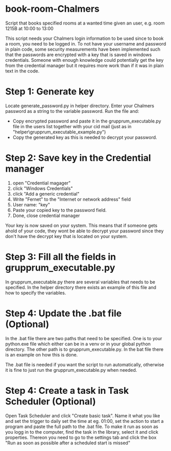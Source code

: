 # book-room-Chalmers
Script that books specified rooms at a wanted time given an user, e.g. room 1215B at 10:00 to 13:00

This script needs your Chalmers login information to be used since to book a room, you need to be logged in. To not have your username and password in plain code, some security measurements have been implemented such that the passwords are encrypted with a key that is saved in windows credentials. Someone with enough knowledge could potentially get the key from the credential manager but it requires more work than if it was in plain text in the code.

# Step 1: Generate key

Locate generate_password.py in helper directory. Enter your Chalmers password as a string to the variable password. Run the file and:

- Copy encrypted password and paste it in the grupprum_executable.py file in the users list together with your cid mail (just as in "helper\grupprum_executable_example.py")
- Copy the generated key as this is needed to decrypt your password. 

# Step 2: Save key in the Credential manager

1. open "Credential magager"
2. click "Windows Credentials"
3. click "Add a generic credential"
4. Write "Fernet" to the "Internet or network address" field
5. User name: "key"
6. Paste your copied key to the password field.
7. Done, close credential manager

Your key is now saved on your system. This means that if someone gets ahold of your code, they wont be able to decrypt your password since they don't have the decrypt key that is located on your system.

# Step 3: Fill all the fields in grupprum_executable.py

In grupprum_executable.py there are several variables that needs to be specified. In the helper directory there exists an example of this file and how to specify the variables.

# Step 4: Update the .bat file (Optional)

In the .bat file there are two paths that need to be specified. One is to your python.exe file which either can be in a venv or in your global python directory. The other path is to grupprum_executable.py. In the bat file there is an example on how this is done.

The .bat file is needed if you want the script to run automatically, otherwise it is fine to just run the grupprum_executable.py when needed.

# Step 4: Create a task in Task Scheduler (Optional)

Open Task Scheduler and click "Create basic task". Name it what you like and set the trigger to daily set the time at eg. 01:00, set the action to start a program and paste the full path to the .bat file. To make it run as soon as you logg in to the computer, find the task in the library, select it and click properties. Thereon you need to go to the settings tab and click the box "Run as soon as possible after a scheduled start is missed"
